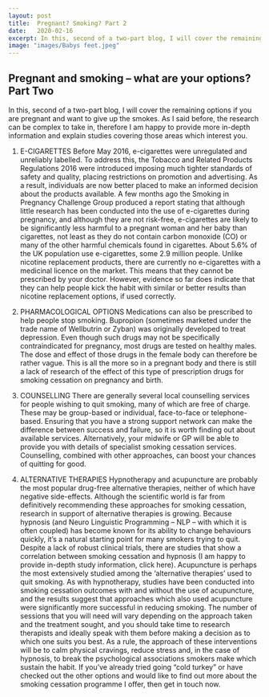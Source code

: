 ```yaml
---
layout: post
title:  Pregnant? Smoking? Part 2
date:   2020-02-16
excerpt: In this, second of a two-part blog, I will cover the remaining options if you are pregnant and want to give up the smokes. As I said before, the research can be complex to take in, therefore I am happy to provide more in-depth information and explain studies covering those areas which interest you.  
image: "images/Babys feet.jpeg"
---
```

## Pregnant and smoking – what are your options? Part Two

In this, second of a two-part blog, I will cover the remaining options if you are pregnant and want to give up the smokes. As I said before, the research can be complex to take in, therefore I am happy to provide more in-depth information and explain studies covering those areas which interest you.

1. E-CIGARETTES
Before May 2016, e-cigarettes were unregulated and unreliably labelled. To address this, the Tobacco and Related Products Regulations 2016 were introduced imposing much tighter standards of safety and quality, placing restrictions on promotion and advertising. As a result, individuals are now better placed to make an informed decision about the products available.
A few months ago the Smoking in Pregnancy Challenge Group produced a report stating that although little research has been conducted into the use of e-cigarettes during pregnancy, and although they are not risk-free, e-cigarettes are likely to be significantly less harmful to a pregnant woman and her baby than cigarettes, not least as they do not contain carbon monoxide (CO) or many of the other harmful chemicals found in cigarettes.
About 5.6% of the UK population use e-cigarettes, some 2.9 million people. Unlike nicotine replacement products, there are currently no e-cigarettes with a medicinal licence on the market. This means that they cannot be prescribed by your doctor. However, evidence so far does indicate that they can help people kick the habit with similar or better results than nicotine replacement options, if used correctly.

2. PHARMACOLOGICAL OPTIONS
Medications can also be prescribed to help people stop smoking. Bupropion (sometimes marketed under the trade name of Wellbutrin or Zyban) was originally developed to treat depression. Even though such drugs may not be specifically contraindicated for pregnancy, most drugs are tested on healthy males. The dose and effect of those drugs in the female body can therefore be rather vague. This is all the more so in a pregnant body and there is still a lack of research of the effect of this type of prescription drugs for smoking cessation on pregnancy and birth.

3. COUNSELLING
There are generally several local counselling services for people wishing to quit smoking, many of which are free of charge. These may be group-based or individual, face-to-face or telephone-based. Ensuring that you have a strong support network can make the difference between success and failure, so it is worth finding out about available services. Alternatively, your midwife or GP will be able to provide you with details of specialist smoking cessation services.
Counselling, combined with other approaches, can boost your chances of quitting for good.

4. ALTERNATIVE THERAPIES
Hypnotherapy and acupuncture are probably the most popular drug-free alternative therapies, neither of which have negative side-effects.
Although the scientific world is far from definitively recommending these approaches for smoking cessation, research in support of alternative therapies is growing.
Because hypnosis (and Neuro Linguistic Programming – NLP – with which it is often coupled) has become known for its ability to change behaviours quickly, it’s a natural starting point for many smokers trying to quit. Despite a lack of robust clinical trials, there are studies that show a correlation between smoking cessation and hypnosis (I am happy to provide in-depth study information, click here).
Acupuncture is perhaps the most extensively studied among the ‘alternative therapies’ used to quit smoking. As with hypnotherapy, studies have been conducted into smoking cessation outcomes with and without the use of acupuncture, and the results suggest that approaches which also used acupuncture were significantly more successful in reducing smoking.
The number of sessions that you will need will vary depending on the approach taken and the treatment sought, and you should take time to research therapists and ideally speak with them before making a decision as to which one suits you best. As a rule, the approach of these interventions will be to calm physical cravings, reduce stress and, in the case of hypnosis, to break the psychological associations smokers make which sustain the habit.
If you’ve already tried going “cold turkey” or have checked out the other options and would like to find out more about the smoking cessation programme I offer, then get in touch now.